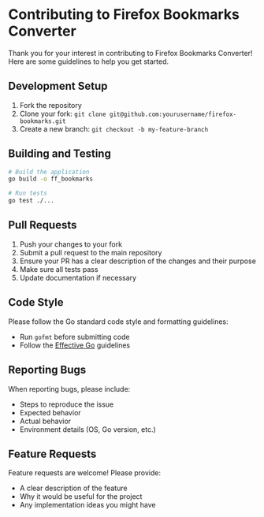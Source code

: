 # Contributing to Firefox Bookmarks Converter

Thank you for your interest in contributing to Firefox Bookmarks Converter! Here are some guidelines to help you get started.

## Development Setup

1. Fork the repository
2. Clone your fork: `git clone git@github.com:yourusername/firefox-bookmarks.git`
3. Create a new branch: `git checkout -b my-feature-branch`

## Building and Testing

```bash
# Build the application
go build -o ff_bookmarks

# Run tests
go test ./...
```

## Pull Requests

1. Push your changes to your fork
2. Submit a pull request to the main repository
3. Ensure your PR has a clear description of the changes and their purpose
4. Make sure all tests pass
5. Update documentation if necessary

## Code Style

Please follow the Go standard code style and formatting guidelines:

- Run `gofmt` before submitting code
- Follow the [Effective Go](https://golang.org/doc/effective_go) guidelines

## Reporting Bugs

When reporting bugs, please include:

- Steps to reproduce the issue
- Expected behavior
- Actual behavior
- Environment details (OS, Go version, etc.)

## Feature Requests

Feature requests are welcome! Please provide:

- A clear description of the feature
- Why it would be useful for the project
- Any implementation ideas you might have
